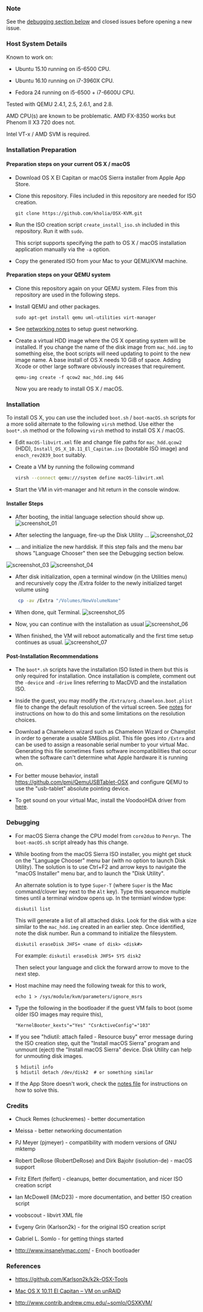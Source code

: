 ### Note

See the [debugging section below](https://github.com/kholia/OSX-KVM#debugging)
and closed issues before opening a new issue.

### Host System Details

Known to work on:

* Ubuntu 15.10 running on i5-6500 CPU.

* Ubuntu 16.10 running on i7-3960X CPU.

* Fedora 24 running on i5-6500 + i7-6600U CPU.

Tested with QEMU 2.4.1, 2.5, 2.6.1, and 2.8.

AMD CPU(s) are known to be problematic. AMD FX-8350 works but Phenom II X3 720
does not.

Intel VT-x / AMD SVM is required.

### Installation Preparation

#### Preparation steps on your current OS X / macOS

* Download OS X El Capitan or macOS Sierra installer from Apple App Store.

* Clone this repository. Files included in this repository are needed for ISO
  creation.

  ```
  git clone https://github.com/kholia/OSX-KVM.git
  ```

* Run the ISO creation script `create_install_iso.sh` included in this
  repository. Run it with `sudo`.

  This script supports specifying the path to OS X / macOS installation
  application manually via the `-a` option.

* Copy the generated ISO from your Mac to your QEMU/KVM machine.

#### Preparation steps on your QEMU system

* Clone this repository again on your QEMU system. Files from this repository are used in the following steps.

* Install QEMU and other packages.

  ```
  sudo apt-get install qemu uml-utilities virt-manager
  ```

* See [networking notes](networking-qemu-kvm-howto.txt) to setup guest networking.

* Create a virtual HDD image where the OS X operating system will be installed.
  If you change the name of the disk image from `mac_hdd.img` to something
  else, the boot scripts will need updating to point to the new image name. A
  base install of OS X needs 10 GiB of space. Adding Xcode or other large
  software obviously increases that requirement.

  ```
  qemu-img create -f qcow2 mac_hdd.img 64G
  ```

  Now you are ready to install OS X / macOS.

### Installation

To install OS X, you can use the included `boot.sh` / `boot-macOS.sh` scripts
for a more solid alternate to the following `virsh` method. Use either the
`boot*.sh` method or the following `virsh` method to install OS X / macOS.

* Edit `macOS-libvirt.xml` file and change file paths for `mac_hdd.qcow2` (HDD), `Install_OS_X_10.11_El_Capitan.iso` (bootable ISO image) and `enoch_rev2839_boot` suitably.

* Create a VM by running the following command
  ```bash
  virsh --connect qemu:///system define macOS-libvirt.xml

  ```

* Start the VM in virt-manager and hit return in the console window.

#### Installer Steps

* After booting, the initial language selection should show up.
![screenshot_01](https://cloud.githubusercontent.com/assets/731252/17645877/5136b1ac-61b2-11e6-8d90-29f5cc11ae01.png)

* After selecting the language, fire-up the Disk Utility ...
![screenshot_02](https://cloud.githubusercontent.com/assets/731252/17645881/513b6918-61b2-11e6-91f2-026d953cbe0b.png)

* ... and initialize the new harddisk. If this step fails and the menu bar
  shows "Language Chooser" then see the Debugging section below.

![screenshot_03](https://cloud.githubusercontent.com/assets/731252/17645878/51373d48-61b2-11e6-8740-69c86bf92d31.png)
![screenshot_04](https://cloud.githubusercontent.com/assets/731252/17645879/513ae704-61b2-11e6-9a54-109c37132783.png)

* After disk initialization, open a terminal window (in the Utilities menu) and recursively copy the /Extra folder
  to the newly initialized target volume using
  ```bash
   cp -av /Extra "/Volumes/NewVolumeName"
  ```
* When done, quit Terminal.
![screenshot_05](https://cloud.githubusercontent.com/assets/731252/17645876/5136ad6a-61b2-11e6-84cd-cb7851119292.png)

* Now, you can continue with the installation as usual
![screenshot_06](https://cloud.githubusercontent.com/assets/731252/17645880/513b2c3c-61b2-11e6-889c-3e4f5a0612ca.png)

* When finished, the VM will reboot automatically and the first time setup continues as usual.
![screenshot_07](https://cloud.githubusercontent.com/assets/731252/17645882/51517a50-61b2-11e6-8bb5-70c810d80b2b.png)

#### Post-Installation Recommendations
* The `boot*.sh` scripts have the installation ISO listed in them but this is
  only required for installation. Once installation is complete, comment out
  the `-device` and `-drive` lines referring to MacDVD and the installation ISO.

* Inside the guest, you may modify the `/Extra/org.chameleon.boot.plist` file
  to change the default resolution of the virtual screen. See [notes](notes.md)
  for instructions on how to do this and some limitations on the resolution
  choices.

* Download a Chameleon wizard such as Chameleon Wizard or Champlist in order to
  generate a usable SMBios.plist. This file goes into `/Extra` and can be used
  to assign a reasonable serial number to your virtual Mac. Generating this file
  sometimes fixes software incompatibilities that occur when the software can't
  determine what Apple hardware it is running on.

* For better mouse behavior, install https://github.com/pmj/QemuUSBTablet-OSX and
  configure QEMU to use the "usb-tablet" absolute pointing device.

* To get sound on your virtual Mac, install the VoodooHDA driver from
  [here](https://sourceforge.net/projects/voodoohda/files/).

### Debugging

* For macOS Sierra change the CPU model from `core2duo` to `Penryn`. The
  `boot-macOS.sh` script already has this change.

* While booting from the macOS Sierra ISO installer, you might get stuck on the
  "Language Chooser" menu bar (with no option to launch Disk Utility). The
  solution is to use Ctrl+F2 and arrow keys to navigate the "macOS Installer"
  menu bar, and to launch the "Disk Utility".

  An alternate solution is to type `Super-T` (where `Super` is the Mac
  command/clover key next to the `Alt` key). Type this sequence multiple times
  until a terminal window opens up. In the termianl window type:

  ```
  diskutil list
  ```

  This will generate a list of all attached disks. Look for the disk with a
  size similar to the `mac_hdd.img` created in an earlier step. Once identified,
  note the disk number. Run a command to initialize the filesystem.

  ```
  diskutil eraseDisk JHFS+ <name of disk> <disk#>
  ```

  For example: `diskutil eraseDisk JHFS+ SYS disk2`

  Then select your language and click the forward arrow to move to the next step.

* Host machine may need the following tweak for this to work,

  ```
  echo 1 > /sys/module/kvm/parameters/ignore_msrs
  ```

* Type the following in the bootloader if the guest VM fails to boot (some
  older ISO images may require this),

  ```
  "KernelBooter_kexts"="Yes" "CsrActiveConfig"="103"
  ```

* If you see "hdiutil: attach failed - Resource busy" error message during the
  ISO creation step, quit the "Install macOS Sierra" program and unmount
  (eject) the "Install macOS Sierra" device. Disk Utility can help for
  unmouting disk images.

  ```
  $ hdiutil info
  $ hdiutil detach /dev/disk2  # or something similar
  ```

* If the App Store doesn't work, check the [notes file](notes.md) for instructions on how to solve this.

### Credits

* Chuck Remes (chuckremes) - better documentation

* Meissa - better networking documentation

* PJ Meyer (pjmeyer) - compatibility with modern versions of GNU mktemp

* Robert DeRose (RobertDeRose) and Dirk Bajohr (isolution-de) - macOS support

* Fritz Elfert (felfert) - cleanups, better documentation, and nicer ISO creation script

* Ian McDowell (IMcD23) - more documentation, and better ISO creation script

* voobscout - libvirt XML file

* Evgeny Grin (Karlson2k) - for the original ISO creation script

* Gabriel L. Somlo - for getting things started

* http://www.insanelymac.com/ - Enoch bootloader

### References

* https://github.com/Karlson2k/k2k-OSX-Tools

* [Mac OS X 10.11 El Capitan – VM on unRAID](https://macosxvirtualmachinekvm.wordpress.com/guide-mac-os-x-10-11-el-capitan-vm-on-unraid/)

* http://www.contrib.andrew.cmu.edu/~somlo/OSXKVM/
